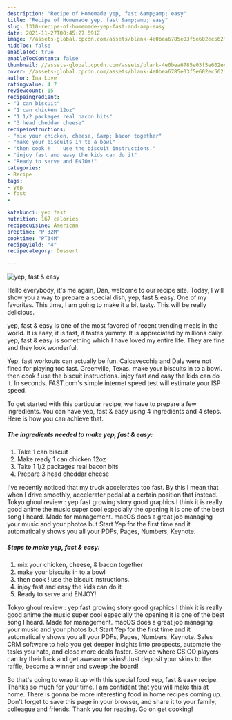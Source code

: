 ```yaml
---
description: "Recipe of Homemade yep, fast &amp;amp; easy"
title: "Recipe of Homemade yep, fast &amp;amp; easy"
slug: 1310-recipe-of-homemade-yep-fast-and-amp-easy
date: 2021-11-27T00:45:27.591Z
image: //assets-global.cpcdn.com/assets/blank-4e0bea6785e03f5e602ec562f230caae08da540cada707380b4fe1bbebba43da.png
hideToc: false
enableToc: true
enableTocContent: false
thumbnail: //assets-global.cpcdn.com/assets/blank-4e0bea6785e03f5e602ec562f230caae08da540cada707380b4fe1bbebba43da.png
cover: //assets-global.cpcdn.com/assets/blank-4e0bea6785e03f5e602ec562f230caae08da540cada707380b4fe1bbebba43da.png
author: Ina Love
ratingvalue: 4.7
reviewcount: 15
recipeingredient:
- "1 can biscuit"
- "1 can chicken 12oz"
- "1 1/2 packages real bacon bits"
- "3 head cheddar cheese"
recipeinstructions:
- "mix your chicken, cheese, &amp; bacon together"
- "make your biscuits in to a bowl"
- "then cook !    use the biscuit instructions."
- "injoy fast and easy the kids can do it"
- "Ready to serve and ENJOY!"
categories:
- Recipe
tags:
- yep
- fast
- 

katakunci: yep fast  
nutrition: 167 calories
recipecuisine: American
preptime: "PT32M"
cooktime: "PT34M"
recipeyield: "4"
recipecategory: Dessert

---
```



![yep, fast &amp; easy](//assets-global.cpcdn.com/assets/blank-4e0bea6785e03f5e602ec562f230caae08da540cada707380b4fe1bbebba43da.png)

Hello everybody, it's me again, Dan, welcome to our recipe site. Today, I will show you a way to prepare a special dish, yep, fast &amp; easy. One of my favorites. This time, I am going to make it a bit tasty. This will be really delicious.

yep, fast &amp; easy is one of the most favored of recent trending meals in the world. It is easy, it is fast, it tastes yummy. It is appreciated by millions daily. yep, fast &amp; easy is something which I have loved my entire life. They are fine and they look wonderful.

Yep, fast workouts can actually be fun. Calcavecchia and Daly were not fined for playing too fast. Greenville, Texas. make your biscuits in to a bowl. then cook ! use the biscuit instructions. injoy fast and easy the kids can do it. In seconds, FAST.com&#39;s simple internet speed test will estimate your ISP speed.


To get started with this particular recipe, we have to prepare a few ingredients. You can have yep, fast &amp; easy using 4 ingredients and 4 steps. Here is how you can achieve that.

<!--inarticleads1-->

##### The ingredients needed to make yep, fast &amp; easy:

1. Take 1 can biscuit
1. Make ready 1 can chicken 12oz
1. Take 1 1/2 packages real bacon bits
1. Prepare 3 head cheddar cheese


I&#39;ve recently noticed that my truck accelerates too fast. By this l mean that when I drive smoothly, accelerater pedal at a certain position that instead. Tokyo ghoul review : yep fast growing story good graphics I think it is really good anime the music super cool especially the opening it is one of the best song I heard. Made for management. macOS does a great job managing your music and your photos but Start Yep for the first time and it automatically shows you all your PDFs, Pages, Numbers, Keynote. 

<!--inarticleads2-->

##### Steps to make yep, fast &amp; easy:

1. mix your chicken, cheese, &amp; bacon together
1. make your biscuits in to a bowl
1. then cook !    use the biscuit instructions.
1. injoy fast and easy the kids can do it
1. Ready to serve and ENJOY!

Tokyo ghoul review : yep fast growing story good graphics I think it is really good anime the music super cool especially the opening it is one of the best song I heard. Made for management. macOS does a great job managing your music and your photos but Start Yep for the first time and it automatically shows you all your PDFs, Pages, Numbers, Keynote. Sales CRM software to help you get deeper insights into prospects, automate the tasks you hate, and close more deals faster. Service where CS:GO players can try their luck and get awesome skins! Just deposit your skins to the raffle, become a winner and sweep the board! 

So that's going to wrap it up with this special food yep, fast &amp; easy recipe. Thanks so much for your time. I am confident that you will make this at home. There is gonna be more interesting food in home recipes coming up. Don't forget to save this page in your browser, and share it to your family, colleague and friends. Thank you for reading. Go on get cooking!
